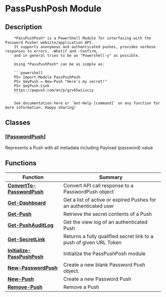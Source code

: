 # PassPushPosh Module

## Description

        *PassPushPosh* is a PowerShell Module for interfacing with the Password Pusher website/application API.
        It supports anonymous and authenticated pushes, provides verbose responses to errors, -Whatif and -Confirm,
        and in general tries to be as "Powershell-y" as possible.

        Using *PassPushPosh* can be as simple as:

        ```powershell
        PS> Import-Module PassPushPosh
        PS> $myPush = New-Push "Here's my secret!"
        PS> $myPush.Link
        https://pwpush.com/en/p/gzv65wiiuciy
        ```
        
        See documentation here or `Get-Help [command]` on any function for more information. Happy sharing!

## Classes

### [[PasswordPush](PasswordPush-Class.md)]

Represents a Push with all metadata including Payload (password) value

## Functions

| Function | Summary |
|--|--|
| **[ConvertTo-PasswordPush](ConvertTo-PasswordPush.md)** | Convert API call response to a PasswordPush object |
| **[Get-Dashboard](Get-Dashboard.md)** | Get a list of active or expired Pushes for an authenticated user |
| **[Get-Push](Get-Push.md)** | Retrieve the secret contents of a Push |
| **[Get-PushAuditLog](Get-PushAuditLog.md)** | Get the view log of an authenticated Push |
| **[Get-SecretLink](Get-SecretLink.md)** | Returns a fully qualified secret link to a push of given URL Token |
| **[Initialize-PassPushPosh](Initialize-PassPushPosh.md)** | Initialize the PassPushPosh module |
| **[New-PasswordPush](New-PasswordPush.md)** | Create a new blank Password Push object. |
| **[New-Push](New-Push.md)** | Create a new Password Push |
| **[Remove-Push](Remove-Push.md)** | Remove a Push |

